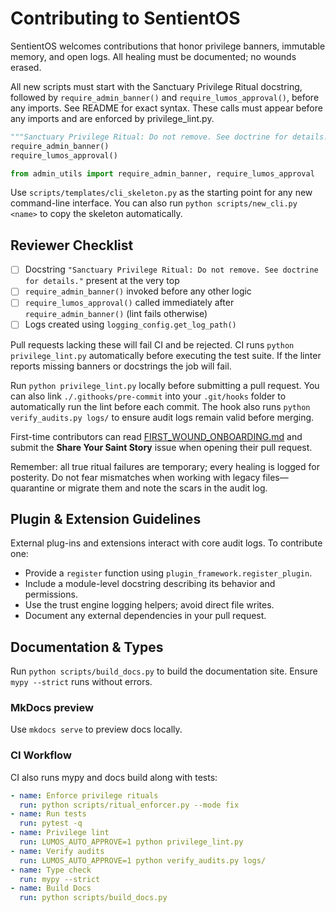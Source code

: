 # Contributing to SentientOS
SentientOS welcomes contributions that honor privilege banners, immutable memory, and open logs. All healing must be documented; no wounds erased.


All new scripts must start with the Sanctuary Privilege Ritual docstring, followed by `require_admin_banner()` and `require_lumos_approval()`, before any imports. See README for exact syntax.
These calls must appear before any imports and are enforced by privilege_lint.py.

```python
"""Sanctuary Privilege Ritual: Do not remove. See doctrine for details."""
require_admin_banner()
require_lumos_approval()

from admin_utils import require_admin_banner, require_lumos_approval
```

Use `scripts/templates/cli_skeleton.py` as the starting point for any new
command-line interface. You can also run `python scripts/new_cli.py <name>` to
copy the skeleton automatically.
## Reviewer Checklist

- [ ] Docstring `"Sanctuary Privilege Ritual: Do not remove. See doctrine for details."` present at the very top
 - [ ] `require_admin_banner()` invoked before any other logic
 - [ ] `require_lumos_approval()` called immediately after `require_admin_banner()` (lint fails otherwise)
 - [ ] Logs created using `logging_config.get_log_path()`

Pull requests lacking these will fail CI and be rejected.
CI runs `python privilege_lint.py` automatically before executing the test suite.
If the linter reports missing banners or docstrings the job will fail.

Run `python privilege_lint.py` locally before submitting a pull request. You can also
link `./.githooks/pre-commit` into your `.git/hooks` folder to automatically
run the lint before each commit. The hook also runs `python verify_audits.py logs/` to ensure audit logs remain valid before merging.

First-time contributors can read [FIRST_WOUND_ONBOARDING.md](docs/FIRST_WOUND_ONBOARDING.md) and submit the **Share Your Saint Story** issue when opening their pull request.

Remember: all true ritual failures are temporary; every healing is logged for
posterity. Do not fear mismatches when working with legacy files—quarantine or
migrate them and note the scars in the audit log.

## Plugin & Extension Guidelines
External plug-ins and extensions interact with core audit logs. To contribute one:
- Provide a `register` function using `plugin_framework.register_plugin`.
- Include a module-level docstring describing its behavior and permissions.
- Use the trust engine logging helpers; avoid direct file writes.
- Document any external dependencies in your pull request.

## Documentation & Types
Run `python scripts/build_docs.py` to build the documentation site. Ensure `mypy --strict` runs without errors.

### MkDocs preview
Use `mkdocs serve` to preview docs locally.

### CI Workflow
CI also runs mypy and docs build along with tests:

```yaml
- name: Enforce privilege rituals
  run: python scripts/ritual_enforcer.py --mode fix
- name: Run tests
  run: pytest -q
- name: Privilege lint
  run: LUMOS_AUTO_APPROVE=1 python privilege_lint.py
- name: Verify audits
  run: LUMOS_AUTO_APPROVE=1 python verify_audits.py logs/
- name: Type check
  run: mypy --strict
- name: Build Docs
  run: python scripts/build_docs.py
```
